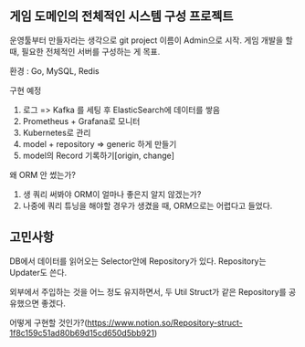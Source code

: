 ## 게임 도메인의 전체적인 시스템 구성 프로젝트
운영툴부터 만들자라는 생각으로 git project 이름이 Admin으로 시작.
게임 개발을 할 때, 필요한 전체적인 서버를 구성하는 게 목표.

환경 : Go, MySQL, Redis

구현 예정
1. 로그 => Kafka 를 세팅 후 ElasticSearch에 데이터를 쌓음
2. Prometheus + Grafana로 모니터
3. Kubernetes로 관리
4. model + repository => generic 하게 만들기
5. model의 Record 기록하기[origin, change]

왜 ORM 안 썼는가?
1. 생 쿼리 써봐야 ORM이 얼마나 좋은지 알지 않겠는가?
2. 나중에 쿼리 튜닝을 해야할 경우가 생겼을 때, ORM으로는 어렵다고 들었다.



## 고민사항
DB에서 데이터를 읽어오는 Selector안에 Repository가 있다.
Repository는 Updater도 쓴다.

외부에서 주입하는 것을 어느 정도 유지하면서,
두 Util Struct가 같은 Repository를 공유했으면 좋겠다.

어떻게 구현할 것인가?(https://www.notion.so/Repository-struct-1f8c159c51ad80b69d15cd650d5bb921)



